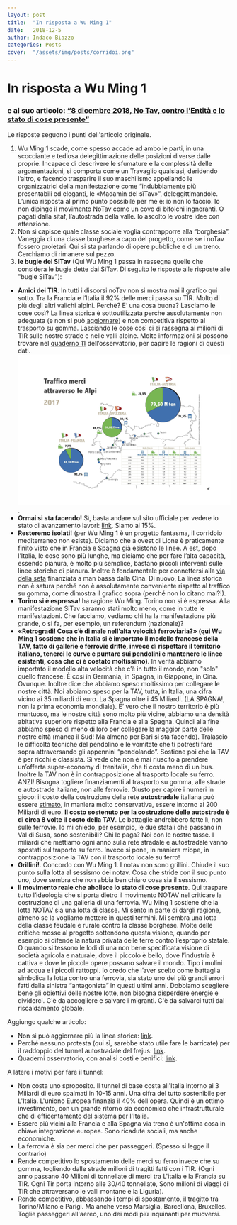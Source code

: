 ```yaml
---
layout: post
title:  "In risposta a Wu Ming 1"
date:   2018-12-5
author: Indaco Biazzo
categories: Posts
cover:  "/assets/img/posts/corridoi.png"
---
```


# In risposta a Wu Ming 1
### e al suo articolo: <a href="http://www.notav.info/post/8-dicembre-2018-no-tav-contro-lentita-e-lo-stato-di-cose-presente-di-wu-ming-1/" target="_blank">“8 dicembre 2018, No Tav, contro l’Entità e lo stato di cose presente”</a>

Le risposte seguono i punti dell'articolo originale.

1. Wu Ming 1 scade, come spesso accade ad ambo le parti, in una scocciante e tediosa delegittimazione delle posizioni diverse dalle proprie. Incapace di descrivere le sfumature e la complessità delle argomentazioni, si comporta come un Travaglio qualsiasi, deridendo l’altro, e facendo trasparire il suo maschilismo appellando le organizzatrici della manifestazione come “indubbiamente più presentabili ed eleganti, le «Madamin del sìTav»”, deleggittimandole. L’unica risposta al primo punto possibile per me è: io non lo faccio. Io non dipingo il movimento NoTav come un covo di bifolchi ingnoranti. O pagati dalla sitaf, l’autostrada della valle. Io ascolto le vostre idee con attenzione.
2. Non si capisce quale classe sociale voglia contrapporre alla “borghesia”. Vaneggia di una classe borghese a capo del progetto, come se i noTav fossero proletari. Qui si sta parlando di opere pubbliche e di un treno. Cerchiamo di rimanere sul pezzo.
3. **le bugie dei SiTav** (Qui Wu Ming 1 passa in rassegna quelle che considera le bugie dette dai SiTav. Di seguito le risposte alle risposte alle "bugie SiTav"):
 - **Amici dei TIR**. In tutti i discorsi noTav non si mostra mai il grafico qui sotto. Tra la Francia e l’Italia il 92% delle merci passa su TIR. Molto di più degli altri valichi alpini. Perchè? E’ una cosa buona? Lasciamo le cose così? La linea storica è sottoutilizzata perche assolutamente non adeguata (e non si può [aggiornare][storica]) e non competitiva rispetto al trasporto su gomma.  Lasciando le cose così ci si rassegna ai milioni di TIR sulle nostre strade e nelle valli alpine. Molte informazioni si possono trovare nel [quaderno 11][quaderni] dell’osservatorio, per capire le ragioni di questi dati. [![fluxes]][fluxes].  
 - **Ormai si sta facendo!** Sì, basta andare sul sito ufficiale per vedere lo stato di avanzamento lavori: [link][avanzamento]. Siamo al 15%.
 - **Resteremo isolati!** (per Wu Ming 1 è un progetto fantasma, il corridoio mediterraneo non esiste). Diciamo che a ovest di Lione è praticamente finito visto che in Francia e Spagna già esistono le linee. A est, dopo l’Italia, le cose sono più lunghe, ma diciamo che per fare l’alta capacità, essendo pianura, è molto più semplice, bastano piccoli interventi sulle linee storiche di pianura. Inoltre è fondamentale per connettersi alla [via della seta][seta] finanziata a man bassa dalla Cina. Di nuovo, La linea storica non è satura perché non è assolutamente conveniente rispetto al traffico su gomma, come dimostra il grafico sopra (perché non lo citano mai?!).
 - **Torino si è espressa!** ha ragione Wu Ming. Torino non si è espressa. Alla manifestazione SiTav saranno stati molto meno, come in tutte le manifestazioni. Che facciamo, vediamo chi ha la manifestazione più grande, o si fa, per esempio, un referendum (nazionale)?
 - **«Retrogradi! Cosa c’è di male nell’alta velocità ferroviaria?» (qui Wu Ming 1 sostiene che in Italia si è importato il modello francese della TAV, fatto di gallerie e ferrovie dritte, invece di rispettare il territorio italiano, tenerci le curve e puntare sui  pendolini e mantenere le linee esistenti, cosa che ci è costato moltissimo)**. In verità abbiamo importato il modello alta velocità che c’è in tutto il mondo, non "solo" quello francese. È così in Germania, in Spagna, in Giappone, in Cina. Ovunque. Inoltre dice che abbiamo speso moltissimo per collegare le nostre città. Noi abbiamo speso per la TAV, tutta, in Italia, una cifra vicino ai 35 miliardi di euro. La Spagna oltre i 45 Miliardi. (LA SPAGNA!, non la prima economia mondiale). E’ vero che il nostro territorio è più muntuoso, ma le nostre città sono molto più vicine, abbiamo una densità abitativa superiore rispetto alla Francia e alla Spagna. Quindi alla fine abbiamo speso di meno di loro per collegare la maggior parte delle nostre città (manca il Sud! Ma almeno per Bari si sta facendo). Tralascio le difficoltà tecniche del pendolino e le vomitate che ti potresti fare sopra attraversando gli appennini “pendolando”. Sostiene poi che la TAV è per ricchi e classista. Si vede che non è mai riuscito a prendere un’offerta super-economy di trenitalia, che ti costa meno di un bus. Inoltre la TAV non è in contrapposizione al trasporto locale su ferro. ANZI! Bisogna togliere finanziamenti al trasporto su gomma, alle strade e autostrade italiane, non alle ferrovie. Giusto per capire i numeri in gioco: il costo della costruzione della rete **autostradale** italiana può essere [stimato][stime], in maniera molto conservativa, essere intorno ai 200 Miliardi di euro. **Il costo sostenuto per la costruzione delle autostrade è di circa 8 volte il costo della TAV**. Le battaglie andrebbero fatte lì, non sulle ferrovie. Io mi chiedo, per esempio, le due statali che passano in Val di Susa, sono sostenibili? Chi le paga? Noi con le nostre tasse. I miliardi che mettiamo ogni anno sulla rete stradale e autostradale vanno spostati sul traporto su ferro. Invece si pone, in maniera miope, in contrapposizione la TAV con il trasporto locale su ferro!
 - **Grillini!**. Concordo con Wu Ming 1. I notav non sono grillini. Chiude il suo punto sulla lotta al sessismo dei notav. Cosa che stride con il suo punto uno, dove sembra che non abbia ben chiaro cosa sia il sessismo.
 - **Il movimento reale che abolisce lo stato di cose presente**. Qui traspare tutto l’ideologia che si porta dietro il movimento NOTAV nel criticare la costruzione di una galleria di una ferrovia. Wu Ming 1 sostiene che la lotta NOTAV sia una lotta di classe. Mi sento in parte di dargli ragione, almeno se la vogliamo mettere in questi termini. Mi sembra una lotta della classe feudale e rurale contro la classe borghese. Molte delle critiche mosse al progetto sottendono questa visione, quando per esempio si difende la natura privata delle terre contro l’esproprio statale. O quando si tessono le lodi di una non bene specificata visione di società agricola e naturale, dove il piccolo è bello, dove l’industria è cattiva e dove le piccole opere possano salvare il mondo. Tipo i mulini ad acqua e i piccoli rattoppi. Io credo che l’aver scelto come battaglia simbolica la lotta contro una ferrovia, sia stato uno dei più grandi errori fatti dalla sinistra “antagonista” in questi ultimi anni. Dobbiamo scegliere bene gli obiettivi delle nostre lotte, non bisogna disperdere energie e dividerci. C'è da accogliere e salvare i migranti. C'è da salvarci tutti dal riscaldamento globale.

 Aggiungo qualche articolo:
 - Non si può aggiornare più la linea storica: [link][storica].
 - Perché nessuno protesta (qui sì, sarebbe stato utile fare le barricate) per il raddoppio del tunnel autostradale del frejus: [link][raddoppio].
 - Quaderni osservatorio, con analisi costi e benifici: [link][quaderni].

A latere i motivi per fare il tunnel:
- Non costa uno sproposito. Il tunnel di base costa all'Italia intorno ai 3 Miliardi di euro spalmati in 10-15 anni. Una cifra del tutto sostenibile per L'Italia. L'uniono Europea finanzia il 40% dell'opera. Quindi è un ottimo investimento, con un grande ritorno sia economico che infrastrutturale che di efficentamento del sistema per l'Italia.
- Essere più vicini alla Francia e alla Spagna via treno è un'ottima cosa in chiave integrazione europea. Sono ricadute sociali, ma anche economiche.
- La ferrovia è sia per merci che per passeggeri. (Spesso si legge il contrario)
- Rende competitivo lo spostamento delle merci su ferro invece che su gomma, togliendo dalle strade milioni di tragitti fatti con i TIR. (Ogni anno passano 40 Milioni di tonnellate di merci tra L'italia e la Francia su TIR. Ogni Tir porta intorno alle 30/40 tonnellate, Sono milioni di viaggi di TIR che attraversano le valli montane e la Liguria).
- Rende competitivo, abbassando i tempi di spostamento, il tragitto tra Torino/Milano e Parigi. Ma anche verso Marsiglia, Barcellona, Bruxelles. Toglie passeggeri all'aereo, uno dei modi più inquinanti per muoversi.

[fluxes]: /assets/img/posts/trasporto.jpg
[avanzamento]: http://www.telt-sas.com/it/home-it/
[seta]: https://www.lavoce.info/archives/50049/italia-cina-un-treno-non-perdere/
[storica]: http://veritav.net/la-favola-dellutilizzo-della-linea-storica-mauro-olivero-pistoletto/
[raddoppio]: https://it.wikipedia.org/wiki/Traforo_stradale_del_Frejus
[quaderni]: http://presidenza.governo.it/osservatorio_torino_lione/quaderni.html
[stime]: http://www.buonasfalto.it/ambiente/il-valore-delle-nostre-strade

